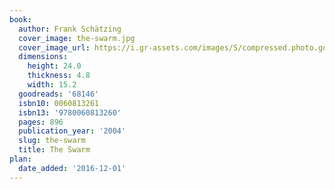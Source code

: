 ```yaml
---
book:
  author: Frank Schätzing
  cover_image: the-swarm.jpg
  cover_image_url: https://i.gr-assets.com/images/S/compressed.photo.goodreads.com/books/1442648971l/68146._SX98_.jpg
  dimensions:
    height: 24.0
    thickness: 4.8
    width: 15.2
  goodreads: '68146'
  isbn10: 0060813261
  isbn13: '9780060813260'
  pages: 896
  publication_year: '2004'
  slug: the-swarm
  title: The Swarm
plan:
  date_added: '2016-12-01'
---
```

